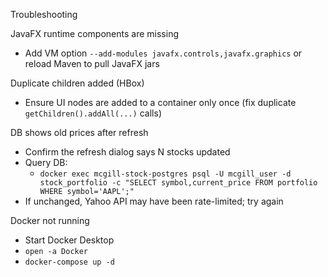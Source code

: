 Troubleshooting

JavaFX runtime components are missing
- Add VM option `--add-modules javafx.controls,javafx.graphics` or reload Maven to pull JavaFX jars

Duplicate children added (HBox)
- Ensure UI nodes are added to a container only once (fix duplicate `getChildren().addAll(...)` calls)

DB shows old prices after refresh
- Confirm the refresh dialog says N stocks updated
- Query DB:
  - `docker exec mcgill-stock-postgres psql -U mcgill_user -d stock_portfolio -c "SELECT symbol,current_price FROM portfolio WHERE symbol='AAPL';"`
- If unchanged, Yahoo API may have been rate-limited; try again

Docker not running
- Start Docker Desktop
- `open -a Docker`
- `docker-compose up -d`


